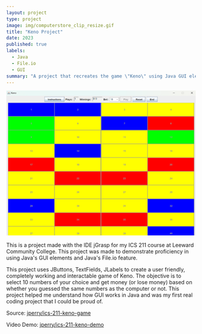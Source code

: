 ```yaml
---
layout: project
type: project
image: img/computerstore_clip_resize.gif
title: "Keno Project"
date: 2023
published: true
labels:
  - Java
  - File.io
  - GUI
summary: "A project that recreates the game \"Keno\" using Java GUI elements. Made for my ICS 211 course."
---
```

<img class="img-fluid" src="../img/keno.png">

This is a project made with the IDE jGrasp for my ICS 211 course at Leeward Community College. This project was made to demonstrate proficiency in using Java's GUI elements and Java's File.io feature.

This project uses JButtons, TextFields, JLabels to create a user friendly, completely working and interactable game of Keno. The objective is to select 10 numbers of your choice and get money (or lose money) based on whether you guessed the same numbers as the computer or not. This project helped me understand how GUI works in Java and was my first real coding project that I could be proud of.

Source: <a href="https://github.com/jperry808/keno_game"><i class="large github icon "></i>jperry/ics-211-keno-game</a>

Video Demo: <a href="https://youtu.be/G32Hf0j7oVI"><i class="large github icon "></i>jperry/ics-211-keno-demo</a>

